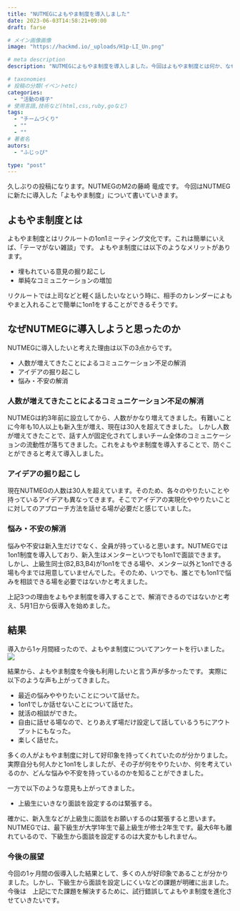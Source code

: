 ```yaml
---
title: "NUTMEGによもやま制度を導入しました"
date: 2023-06-03T14:58:21+09:00
draft: farse

# メイン画像画像
image: "https://hackmd.io/_uploads/H1p-LI_Un.png"

# meta description
description: "NUTMEGによもやま制度を導入しました。今回はよもやま制度とは何か、なぜ導入したのかについて述べていきます。"

# taxonomies
# 投稿の分類(イベントetc)
categories:
  - "活動の様子"
# 使用言語,技術など(html,css,ruby,goなど)
tags:
  - "チームづくり"
  - ""
  - ""
# 著者名
autors:
  - "ふじっぴ"

type: "post"
---
```

久しぶりの投稿になります。NUTMEGのM2の藤崎 竜成です。
今回はNUTMEGに新たに導入した「よもやま制度」について書いていきます。

## よもやま制度とは
よもやま制度とはリクルートの1on1ミーティング文化です。これは簡単にいえば、「テーマがない雑談」です。
よもやま制度には以下のようなメリットがあります。

- 埋もれている意見の掘り起こし
- 単純なコミュニケーションの増加

リクルートでは上司などと軽く話したいなという時に、相手のカレンダーによもやまと入れることで簡単に1on1をすることができるそうです。

## なぜNUTMEGに導入しようと思ったのか
NUTMEGに導入したいと考えた理由は以下の3点からです。
- 人数が増えてきたことによるコミュニケーション不足の解消
- アイデアの掘り起こし
- 悩み・不安の解消


### 人数が増えてきたことによるコミュニケーション不足の解消
NUTMEGは約3年前に設立してから、人数がかなり増えてきました。有難いことに今年も10人以上も新入生が増え、現在は30人を超えてきました。
しかし人数が増えてきたことで、話す人が固定化されてしまいチーム全体のコミュニケーションの流動性が落ちてきました。これをよもやま制度を導入することで、防ぐことができると考えて導入しました。

### アイデアの掘り起こし
現在NUTMEGの人数は30人を超えています。そのため、各々のやりたいことや持っているアイデアも異なってきます。そこでアイデアの実現化ややりたいことに対してのアプローチ方法を話せる場が必要だと感じていました。

### 悩み・不安の解消
悩みや不安は新入生だけでなく、全員が持っていると思います。NUTMEGでは1on1制度を導入しており、新入生はメンターといつでも1on1で面談できます。
しかし、上級生同士(B2,B3,B4)が1on1をできる場や、メンター以外と1on1できる場も今までは用意していませんでした。そのため、いつでも、誰とでも1on1で悩みを相談できる場を必要ではないかと考えました。

上記3つの理由をよもやま制度を導入することで、解消できるのではないかと考え、5月1日から仮導入を始めました。


## 結果
導入から1ヶ月間経ったので、よもやま制度についてアンケートを行いました。
![](https://hackmd.io/_uploads/BJPJGdSU2.png)

結果から、よもやま制度を今後も利用したいと言う声が多かったです。
実際に以下のような声も上がってきました。

- 最近の悩みややりたいことについて話せた。
- 1on1でしか話せないことについて話せた。
- 就活の相談ができた。
- 自由に話せる場なので、とりあえず場だけ設定して話しているうちにアウトプットにもなった。
- 楽しく話せた。

多くの人がよもやま制度に対して好印象を持ってくれていたのが分かりました。実際自分も何人かと1on1をしましたが、その子が何をやりたいか、何を考えているのか、どんな悩みや不安を持っているのかを知ることができました。

一方で以下のような意見も上がってきました。
- 上級生にいきなり面談を設定するのは緊張する。

確かに、新入生などが上級生に面談をお願いするのは緊張すると思います。NUTMEGでは、最下級生が大学1年生で最上級生が修士2年生です。最大6年も離れているので、下級生から面談を設定するのは大変かもしれません。

### 今後の展望
今回の1ヶ月間の仮導入した結果として、多くの人が好印象であることが分かりました。しかし、下級生から面談を設定しにくいなどの課題が明確に出ました。
今後は　上記にでた課題を解決するために、試行錯誤してよもやま制度を進化させていきたいです。
